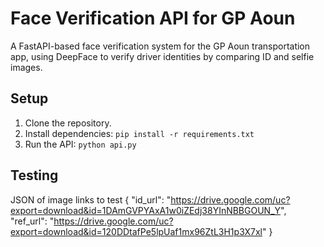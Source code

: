 # Face Verification API for GP Aoun
A FastAPI-based face verification system for the GP Aoun transportation app, using DeepFace to verify driver identities by comparing ID and selfie images.

## Setup
1. Clone the repository.
2. Install dependencies: `pip install -r requirements.txt`
3. Run the API: `python api.py`


## Testing
JSON of image links to test
{
    "id_url": "https://drive.google.com/uc?export=download&id=1DAmGVPYAxA1w0iZEdj38YInNBBGOUN_Y",
    "ref_url": "https://drive.google.com/uc?export=download&id=120DDtafPe5lpUaf1mx96ZtL3H1p3X7xl"
}
